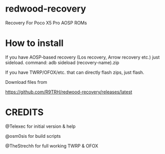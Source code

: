 # redwood-recovery
Recovery For Poco X5 Pro AOSP ROMs
# How to install
If you have AOSP-based recovery (Los recovery, Arrow recovery etc.) just sideload. 
command: adb sideload (recovery-name).zip

If you have TWRP/OFOX/etc. that can directly flash zips, just flash.

Download files from 

https://github.com/R9TRH/redwood-recovery/releases/latest

# CREDITS
@Telexec for initial version & help 

@osm0sis for build scripts

@TheStrechh for full working TWRP & OFOX
